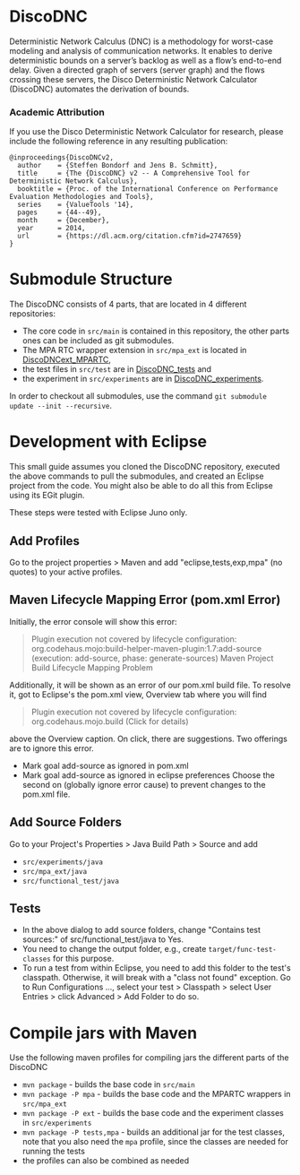 # DiscoDNC

Deterministic Network Calculus (DNC) is a methodology for worst-case modeling and analysis of communication networks. It enables to derive deterministic bounds on a server’s backlog as well as a flow’s end-to-end delay. Given a directed graph of servers (server graph) and the flows crossing these servers, the Disco Deterministic Network Calculator (DiscoDNC) automates the derivation of bounds.

### Academic Attribution

If you use the Disco Deterministic Network Calculator for research, please include the following reference in any resulting publication:

```plain
@inproceedings{DiscoDNCv2,
  author    = {Steffen Bondorf and Jens B. Schmitt},
  title     = {The {DiscoDNC} v2 -- A Comprehensive Tool for Deterministic Network Calculus},
  booktitle = {Proc. of the International Conference on Performance Evaluation Methodologies and Tools},
  series    = {ValueTools '14},
  pages     = {44--49},
  month     = {December},
  year      = 2014,
  url       = {https://dl.acm.org/citation.cfm?id=2747659}
}
```

# Submodule Structure

The DiscoDNC consists of 4 parts, that are located in 4 different repositories:<br /> 
* The core code in `src/main` is contained in this repository, the other parts ones can be included as git submodules. 
* The MPA RTC wrapper extension in `src/mpa_ext` is located in [DiscoDNCext_MPARTC](https://github.com/NetCal/DiscoDNCext_MPARTC), 
* the test files in `src/test` are in [DiscoDNC_tests](https://github.com/NetCal/DiscoDNC_tests) and 
* the experiment in `src/experiments` are in [DiscoDNC_experiments](https://github.com/NetCal/DiscoDNC_experiments). 

In order to checkout all submodules, use the command `git submodule update --init --recursive`.

# Development with Eclipse
This small guide assumes you cloned the DiscoDNC repository, executed the above commands to pull the submodules, and created an Eclipse project from the code.
You might also be able to do all this from Eclipse using its EGit plugin.

These steps were tested with Eclipse Juno only.

## Add Profiles
Go to the project properties > Maven and add "eclipse,tests,exp,mpa" (no quotes) to your active profiles.

## Maven Lifecycle Mapping Error (pom.xml Error)
Initially, the error console will show this error:<br />
> Plugin execution not covered by lifecycle configuration: org.codehaus.mojo:build-helper-maven-plugin:1.7:add-source (execution: add-source, phase: generate-sources) Maven Project Build Lifecycle Mapping Problem

Additionally, it will be shown as an error of our pom.xml build file.
To resolve it, got to Eclipse's the pom.xml view, Overview tab where you will find 
> Plugin execution not covered by lifecycle configuration: org.codehaus.mojo.build (Click for details)

above the Overview caption.
On click, there are suggestions. Two offerings are to ignore this error.
* Mark goal add-source as ignored in pom.xml
* Mark goal add-source as ignored in eclipse preferences
Choose the second on (globally ignore error cause) to prevent changes to the pom.xml file.

## Add Source Folders
Go to your Project's Properties > Java Build Path > Source and add
* `src/experiments/java`
* `src/mpa_ext/java`
* `src/functional_test/java`

## Tests
* In the above dialog to add source folders, change "Contains test sources:" of src/functional_test/java to Yes.
* You need to change the output folder, e.g., create `target/func-test-classes` for this purpose.
* To run a test from within Eclipse, you need to add this folder to the test's classpath. Otherwise, it will break with a "class not found" exception. Go to Run Configurations ..., select your test > Classpath > select User Entries > click Advanced > Add Folder to do so.   

# Compile jars with Maven

Use the following maven profiles for compiling jars the different parts of the DiscoDNC

* `mvn package` - builds the base code in `src/main`
* `mvn package -P mpa` - builds the base code and the MPARTC wrappers in `src/mpa_ext`
* `mvn package -P ext` - builds the base code and the experiment classes in `src/experiments`
* `mvn package -P tests,mpa` - builds an additional jar for the test classes, note that you also need the `mpa` profile, since the classes are needed for running the tests
* the profiles can also be combined as needed
